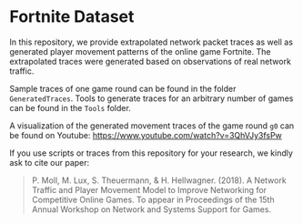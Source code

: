 # Fortnite Dataset

In this repository, we provide extrapolated network packet traces as well as generated
player movement patterns of the online game Fortnite. The extrapolated traces were generated based on
observations of real network traffic.

Sample traces of one game round can be found in the folder `GeneratedTraces`. Tools to generate traces for an arbitrary number of games can be found in the `Tools` folder.

A visualization of the generated movement traces of the game round `g0` can be found on Youtube: https://www.youtube.com/watch?v=3QhVJy3fsPw

If you use scripts or traces from this repository for your research, we kindly ask to cite our paper:

> P. Moll, M. Lux, S. Theuermann, & H. Hellwagner. (2018). A Network Traffic and Player Movement Model to Improve Networking
for Competitive Online Games. To appear in Proceedings of the 15th Annual Workshop on Network and Systems Support for Games.
